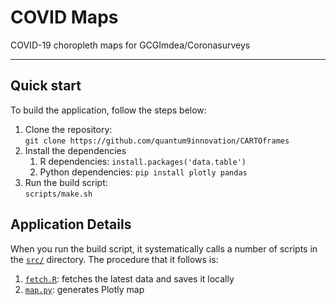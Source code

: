 # COVID Maps

COVID-19 choropleth maps for GCGImdea/Coronasurveys

---

## Quick start

To build the application, follow the steps below:

1. Clone the repository:\
   `git clone https://github.com/quantum9innovation/CARTOframes`
2. Install the dependencies
   1. R dependencies: `install.packages('data.table')`
   2. Python dependencies: `pip install plotly pandas`
3. Run the build script:\
   `scripts/make.sh`

## Application Details

When you run the build script, it systematically calls a number of scripts in the [`src/`](./src/) directory. The procedure that it follows is:

1. [`fetch.R`](./src/fetch.R): fetches the latest data and saves it locally
3. [`map.py`](./src/map.py): generates Plotly map
